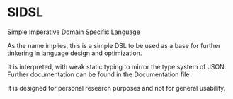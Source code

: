 # SIDSL
Simple Imperative Domain Specific Language

As the name implies, this is a simple DSL to be used as a base for further tinkering 
in language design and optimization. 

It is interpreted, with weak static typing to mirror the type system of JSON. 
Further documentation can be found in the Documentation file


It is designed for personal research purposes and not for general usability. 
